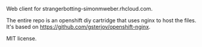 Web client for strangerbotting-simonmweber.rhcloud.com.

The entire repo is an openshift diy cartridge that uses nginx to host the files.
It's based on https://github.com/gsterjov/openshift-nginx.

MIT license.
